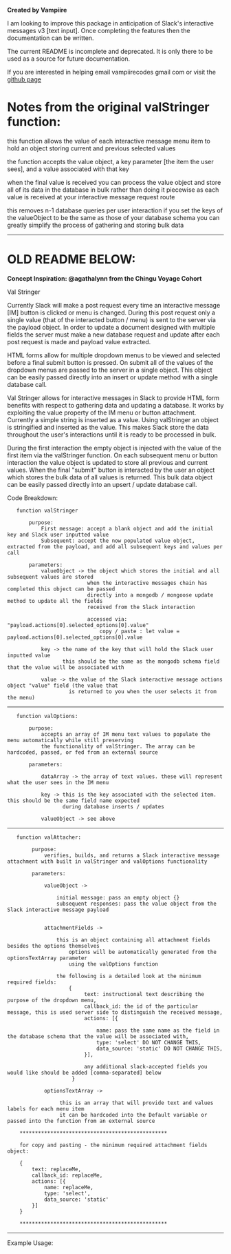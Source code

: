 **Created by Vampiire**

I am looking to improve this package in anticipation of Slack's interactive messages v3 [text input]. Once completing the features then the documentation can be written.

The current README is incomplete and deprecated. It is only there to be used as a source for future documentation.

If you are interested in helping email vampiirecodes gmail com or visit the [github page](https://github.com/the-vampiire/valStringer)

 # Notes from the original valStringer function:

 this function allows the value of each interactive message menu item to hold an object storing current and previous selected values

 the function accepts the value object, a key parameter [the item the user sees], and a value associated with that key
 
 when the final value is received you can process the value object and store all of its data in the database in bulk rather
 than doing it piecewise as each value is received at your interactive message request route

 this removes n-1 database queries per user interaction 
 if you set the keys of the valueObject to be the same as those of your database schema you can greatly simplify
 the process of gathering and storing bulk data

<hr>

 # OLD README BELOW:

**Concept Inspiration: @agathalynn from the Chingu Voyage Cohort**
 
  Val Stringer
 
  Currently Slack will make a post request every time an interactive message [IM] button is clicked or menu is changed.
  During this post request only a single value (that of the interacted button / menu) is sent to the server via the
  payload object. In order to update a document designed with multiple fields the server must make a new database
  request and update after each post request is made and payload value extracted.
 
  HTML forms allow for multiple dropdown menus to be viewed and selected before a final submit button is pressed.
  On submit all of the values of the dropdown menus are passed to the server in a single object. This object can be
  easily passed directly into an insert or update method with a single database call.
 
  Val Stringer allows for interactive messages in Slack to provide HTML form benefits with respect to gathering data
  and updating a database. It works by exploiting the value property of the IM menu or button attachment. Currently a
  simple string is inserted as a value. Using valStringer an object is stringified and inserted as the value. This
  makes Slack store the data throughout the user's interactions until it is ready to be processed in bulk.

  During the first interaction the empty object is injected with the value of the first item via the valStringer function.
  On each subsequent menu or button interaction the value object is updated to store all previous and current values.
  When the final "submit" button is interacted by the user an object which stores the bulk data of all values is returned.
  This bulk data object can be easily passed directly into an upsert / update database call.
 
  Code Breakdown:

       function valStringer
 
           purpose:
               First message: accept a blank object and add the initial key and Slack user inputted value
               Subsequent: accept the now populated value object, extracted from the payload, and add all subsequent keys and values per call

           parameters:
               valueObject -> the object which stores the initial and all subsequent values are stored
                              when the interactive messages chain has completed this object can be passed
                              directly into a mongodb / mongoose update method to update all the fields
                              received from the Slack interaction

                              accessed via: "payload.actions[0].selected_options[0].value"
                                  copy / paste : let value = payload.actions[0].selected_options[0].value
 
               key -> the name of the key that will hold the Slack user inputted value
                      this should be the same as the mongodb schema field that the value will be associated with
 
               value -> the value of the Slack interactive message actions object "value" field (the value that
                        is returned to you when the user selects it from the menu)
 
 
  *********************************************************************************************************************
 
       function valOptions:
 
           purpose:
               accepts an array of IM menu text values to populate the menu automatically while still preserving
               the functionality of valStringer. The array can be hardcoded, passed, or fed from an external source
 
           parameters:
 
               dataArray -> the array of text values. these will represent what the user sees in the IM menu
 
               key -> this is the key associated with the selected item. this should be the same field name expected
                      during database inserts / updates
 
               valueObject -> see above
 
  *********************************************************************************************************************
 
       function valAttacher:

            purpose:
                verifies, builds, and returns a Slack interactive message attachment with built in valStringer and valOptions functionality

            parameters:

                valueObject ->

                    initial message: pass an empty object {}
                    subsequent responses: pass the value object from the Slack interactive message payload


                attachmentFields ->

                    this is an object containing all attachment fields besides the options themselves
                        options will be automatically generated from the optionsTextArray parameter
                        using the valOptions function

                    the following is a detailed look at the minimum required fields:
                        {
                             text: instructional text describing the purpose of the dropdown menu,
                             callback_id: the id of the particular message, this is used server side to distinguish the received message,
                             actions: [{

                                 name: pass the same name as the field in the database schema that the value will be associated with,
                                 type: 'select' DO NOT CHANGE THIS,
                                 data_source: 'static' DO NOT CHANGE THIS,
                             }],

                             any additional slack-accepted fields you would like should be added [comma-separated] below
                         }

                optionsTextArray ->

                     this is an array that will provide text and values labels for each menu item
                     it can be hardcoded into the Default variable or passed into the function from an external source

        ************************************************

        for copy and pasting - the minimum required attachment fields object:

        {
            text: replaceMe,
            callback_id: replaceMe,
            actions: [{
                name: replaceMe,
                type: 'select',
                data_source: 'static'
            }]
        }

        ************************************************

  *********************************************************************************************************************

Example Usage:

